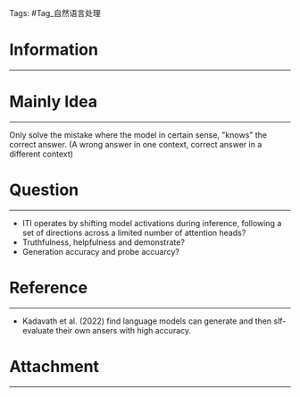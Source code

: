 Tags: #Tag_自然语言处理 
# Information
---


# Mainly Idea
---
Only solve the mistake where the model in certain sense, "knows" the correct answer. (A wrong answer in one context, correct answer in a different context)




# Question
---
- ITI operates by shifting model activations during inference, following a set of directions across a limited number of attention heads?
- Truthfulness, helpfulness and demonstrate?
- Generation accuracy and probe accuarcy?
# Reference
---
- Kadavath et al. (2022) find language models can generate and then slf-evaluate their own ansers with high accuracy.

# Attachment
---
